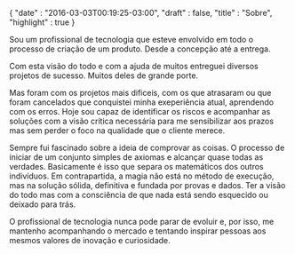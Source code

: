 {
  "date" : "2016-03-03T00:19:25-03:00",
  "draft" : false,
  "title" : "Sobre",
  "highlight" : true
}

Sou um profissional de tecnologia que esteve envolvido em todo o processo de criação de um produto. Desde a concepção até a entrega.

Com esta visão do todo e com a ajuda de muitos entreguei diversos projetos de sucesso. Muitos deles de grande porte.

Mas foram com os projetos mais dificeis, com os que atrasaram ou que foram cancelados que conquistei minha exeperiência atual, aprendendo com os erros. Hoje sou capaz de identificar os riscos e acompanhar as soluções com a visão crítica necessária para me sensibilizar aos prazos mas sem perder o foco na qualidade que o cliente merece.

Sempre fui fascinado sobre a ideia de comprovar as coisas. O processo de iniciar de um conjunto simples de axiomas e alcançar quase todas as verdades. Basicamente é isso que separa os matemáticos dos outros indivíduos. Em contrapartida, a magia não está no método de execução, mas na solução sólida, definitiva e fundada por provas e dados. Ter a visão do todo mas com a consciência de que nada está sendo esquecido ou deixado para trás.

O profissional de tecnologia nunca pode parar de evoluir e, por isso, me mantenho acompanhando o mercado e tentando inspirar pessoas aos mesmos valores de inovação e curiosidade.
